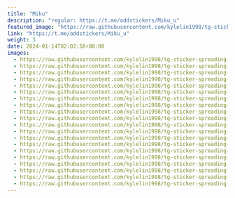 ```yaml
---
title: "Miku"
description: "regular: https://t.me/addstickers/Miku_u"
featured_image: "https://raw.githubusercontent.com/kylelin1998/tg-sticker-spreading-worldwide-images/main/img/a049f11e-f85a-4229-b38f-7fddc97f18c7.jpg"
link: "https://t.me/addstickers/Miku_u"
weight: 3
date: 2024-01-14T02:02:58+08:00
images:
  - https://raw.githubusercontent.com/kylelin1998/tg-sticker-spreading-worldwide-images/main/img/a049f11e-f85a-4229-b38f-7fddc97f18c7.jpg
  - https://raw.githubusercontent.com/kylelin1998/tg-sticker-spreading-worldwide-images/main/img/72655434-2d90-4ed6-93e1-5cd65b2784a7.jpg
  - https://raw.githubusercontent.com/kylelin1998/tg-sticker-spreading-worldwide-images/main/img/336ad3f5-32ed-4a75-9f27-b1aa335d1601.jpg
  - https://raw.githubusercontent.com/kylelin1998/tg-sticker-spreading-worldwide-images/main/img/897e07b3-4a1a-4858-82c3-bee70c6111a7.jpg
  - https://raw.githubusercontent.com/kylelin1998/tg-sticker-spreading-worldwide-images/main/img/d355e560-104a-4dcb-ada2-7531858d0cee.jpg
  - https://raw.githubusercontent.com/kylelin1998/tg-sticker-spreading-worldwide-images/main/img/1b96aa35-6805-45b9-935a-9e41f8e515a1.jpg
  - https://raw.githubusercontent.com/kylelin1998/tg-sticker-spreading-worldwide-images/main/img/b3ce7a74-6a2e-4838-b62b-258ddeff2d6c.jpg
  - https://raw.githubusercontent.com/kylelin1998/tg-sticker-spreading-worldwide-images/main/img/630f4bd3-dbcf-4130-a6e4-b6efc8d38fd6.jpg
  - https://raw.githubusercontent.com/kylelin1998/tg-sticker-spreading-worldwide-images/main/img/52560768-2b6f-4658-a5b5-523bd229d535.jpg
  - https://raw.githubusercontent.com/kylelin1998/tg-sticker-spreading-worldwide-images/main/img/282f9768-1ba9-4b98-9f48-d24476f0d6d3.jpg
  - https://raw.githubusercontent.com/kylelin1998/tg-sticker-spreading-worldwide-images/main/img/cd4d7558-7af3-4670-a5ea-2d2b27e352a0.jpg
  - https://raw.githubusercontent.com/kylelin1998/tg-sticker-spreading-worldwide-images/main/img/cb3fbadb-4047-4301-85f5-c55dedb02706.jpg
  - https://raw.githubusercontent.com/kylelin1998/tg-sticker-spreading-worldwide-images/main/img/fd6bc73e-0591-4b32-8a80-e62274982815.jpg
  - https://raw.githubusercontent.com/kylelin1998/tg-sticker-spreading-worldwide-images/main/img/f2960ed2-ed14-4222-92bc-124b7917226e.jpg
  - https://raw.githubusercontent.com/kylelin1998/tg-sticker-spreading-worldwide-images/main/img/d19223c2-154f-4765-a1ee-45098bb224c6.jpg
  - https://raw.githubusercontent.com/kylelin1998/tg-sticker-spreading-worldwide-images/main/img/1d74663f-3979-45e6-8c6e-87b84221b536.jpg
  - https://raw.githubusercontent.com/kylelin1998/tg-sticker-spreading-worldwide-images/main/img/4dcf9429-54c9-4757-8c70-b961f68bc147.jpg
  - https://raw.githubusercontent.com/kylelin1998/tg-sticker-spreading-worldwide-images/main/img/033031e5-16b7-4084-a8f7-373df05cdbcf.jpg
  - https://raw.githubusercontent.com/kylelin1998/tg-sticker-spreading-worldwide-images/main/img/f4dd0323-0354-400a-b90b-094e045033a6.jpg
  - https://raw.githubusercontent.com/kylelin1998/tg-sticker-spreading-worldwide-images/main/img/33da616d-fd10-49ef-a848-bb29a843c04b.jpg
---
```

